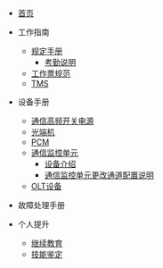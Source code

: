 <!-- docs/_sidebar.md -->
- [首页](README)

- 工作指南
    - [规定手册](工作指南/规定手册/)
        - [考勤说明](工作指南/规定手册/考勤说明.md)
    - [工作票规范](工作指南/样例工作票/工作票规范.md)
    - [TMS](工作指南/TMS/TMS.md)
    

- 设备手册
    - [通信高频开关电源](设备手册/通信高频开关电源/通信高频开关电源.md)
    - [光端机](设备手册/光端机)
    - [PCM](设备手册/PCM)
    - [通信监控单元](设备手册/通信监控单元/)
        - [设备介绍](设备手册/通信监控单元/README.md)
        - [通信监控单元更改通道配置说明](设备手册/通信监控单元/通信监控单元更改通道配置说明.md)
    - [OLT设备](设备手册/OLT设备/OLT.md)

- 故障处理手册
- 个人提升
    - [继续教育](个人提升/继续教育/继续教育.md)
    - [技能鉴定](个人提升/技能鉴定/技能鉴定.md)
